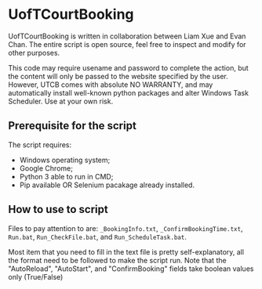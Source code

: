 # UofTCourtBooking
UofTCourtBooking is written in collaboration between Liam Xue and Evan Chan. The entire script is open source, feel free to inspect and modify for other purposes. 

This code may require usename and password to complete the action, but the content will only be passed to the website specified by the user. However, UTCB comes with absolute NO WARRANTY, and may automatically install well-known python packages and alter Windows Task Scheduler. Use at your own risk. 

## Prerequisite for the script
The script requires:
- Windows operating system;
- Google Chrome;
- Python 3 able to run in CMD;
- Pip available OR Selenium pacakage already installed.

## How to use to script
Files to pay attention to are: `_BookingInfo.txt`, `_ConfirmBookingTime.txt`, `Run.bat`, `Run_CheckFile.bat`, and `Run_ScheduleTask.bat`. 

Most item that you need to fill in the text file is pretty self-explanatory, all the format need to be followed to make the script run. Note that the "AutoReload", "AutoStart", and "ConfirmBooking" fields take boolean values only (True/False)
